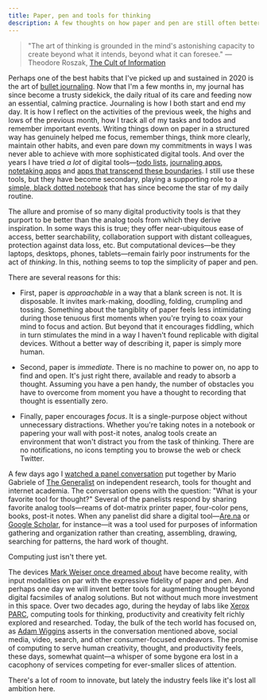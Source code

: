 ```yaml
---
title: Paper, pen and tools for thinking
description: A few thoughts on how paper and pen are still often better than computational tools for thought.
---
```


> "The art of thinking is grounded in the mind's astonishing capacity to create beyond what it intends, beyond what it can foresee." — Theodore Roszak, [The Cult of Information](https://www.ucpress.edu/book/9780520085848/the-cult-of-information)
 
Perhaps one of the best habits that I've picked up and sustained in 2020 is the art of [bullet journaling](https://bulletjournal.com/pages/learn). Now that I'm a few months in, my journal has since become a trusty sidekick, the daily ritual of its care and feeding now an essential, calming practice. Journaling is how I both start and end my day. It is how I reflect on the activities of the previous week, the highs and lows of the previous month, how I track all of my tasks and todos and remember important events. Writing things down on paper in a structured way has genuinely helped me focus, remember things, think more clearly, maintain other habits, and even pare down my commitments in ways I was never able to achieve with more sophisticated digital tools. And over the years I have tried *a lot* of digital tools—[todo lists](https://todoist.com/), [journaling apps](https://dayoneapp.com/), [notetaking apps](https://www.onenote.com/) and [apps that transcend these boundaries](https://www.notion.so). I still use these tools, but they have become secondary, playing a supporting role to a [simple, black dotted notebook](https://www.leuchtturm1917.us/notebook-medium-a5-hardcover-251-numbered-pages-5-3-4-x-8-1-4-in.html) that has since become the star of my daily routine.

The allure and promise of so many digital productivity tools is that they purport to be better than the analog tools from which they derive inspiration. In some ways this is true; they offer near-ubiquitous ease of access, better searchability, collaboration support with distant colleagues, protection against data loss, etc. But computational devices—be they laptops, desktops, phones, tablets—remain fairly poor instruments for the act of _thinking_. In this, nothing seems to top the simplicity of paper and pen.

There are several reasons for this: 

* First, paper is _approachable_ in a way that a blank screen is not. It is disposable. It invites mark-making, doodling, folding, crumpling and tossing. Something about the tangiblity of paper feels less intimidating during those tenuous first moments when you're trying to coax your mind to focus and action. But beyond that it encourages fiddling, which in turn stimulates the mind in a way I haven't found replicable with digital devices. Without a better way of describing it, paper is simply more human.

* Second, paper is _immediate_. There is no machine to power on, no app to find and open. It's just right there, available and ready to absorb a thought. Assuming you have a pen handy, the number of obstacles you have to overcome from moment you have a thought to recording that thought is essentially zero.

* Finally, paper encourages _focus_. It is a single-purpose object without unnecessary distractions. Whether you're taking notes in a notebook or papering your wall with post-it notes, analog tools create an environment that won't distract you from the task of thinking. There are no notifications, no icons tempting you to browse the web or check Twitter.

A few days ago I [watched a panel conversation](https://www.youtube.com/watch?v=vrhBaR2fNjQ&feature=youtu.be&ab_channel=TheGeneralist) put together by Mario Gabriele of [The Generalist](https://thegeneralist.substack.com/) on independent research, tools for thought and internet academia. The conversation opens with the question: "What is your favorite tool for thought?" Several of the panelists respond by sharing favorite analog tools—reams of dot-matrix printer paper, four-color pens, books, post-it notes. When any panelist did share a digital tool—[Are.na](https://www.are.na) or [Google Scholar](), for instance—it was a tool used for purposes of information gathering and organization rather than creating, assembling, drawing, searching for patterns, the hard work of thought.

Computing just isn't there yet.

The devices [Mark Weiser once dreamed about](https://web.archive.org/web/20141022035044/http://www.ubiq.com/hypertext/weiser/SciAmDraft3.html) have become reality, with input modalities on par with the expressive fidelity of paper and pen. And perhaps one day we will invent better tools for augmenting thought beyond digital facsimiles of analog solutions. But not without much more investment in this space. Over two decades ago, during the heyday of labs like [Xerox PARC](https://en.wikipedia.org/wiki/PARC_%28company%29), computing tools for thinking, productivity and creativity felt richly explored and researched. Today, the bulk of the tech world has focused on, as [Adam Wiggins](https://twitter.com/_adamwiggins_) asserts in the conversation mentioned above, social media, video, search, and other consumer-focused endeavors. The promise of computing to serve human creativity, thought, and productivity feels, these days, somewhat quaint—a whisper of some bygone era lost in a cacophony of services competing for ever-smaller slices of attention.

There's a lot of room to innovate, but lately the industry feels like it's lost all ambition here.